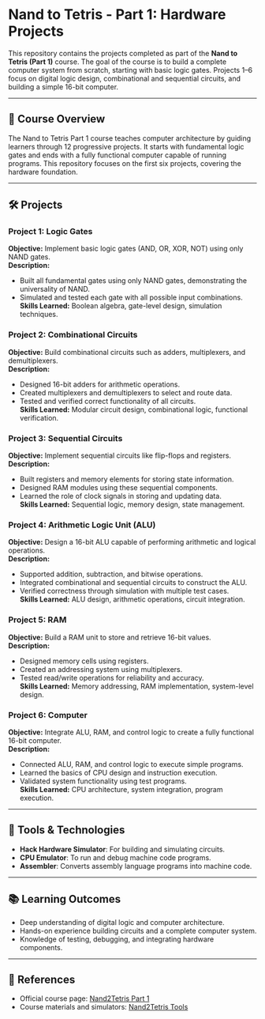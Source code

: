 # Nand to Tetris - Part 1: Hardware Projects

This repository contains the projects completed as part of the **Nand to Tetris (Part 1)** course. The goal of the course is to build a complete computer system from scratch, starting with basic logic gates. Projects 1–6 focus on digital logic design, combinational and sequential circuits, and building a simple 16-bit computer.

---

## 📘 Course Overview

The Nand to Tetris Part 1 course teaches computer architecture by guiding learners through 12 progressive projects. It starts with fundamental logic gates and ends with a fully functional computer capable of running programs. This repository focuses on the first six projects, covering the hardware foundation.

---

## 🛠️ Projects

### Project 1: Logic Gates
**Objective:** Implement basic logic gates (AND, OR, XOR, NOT) using only NAND gates.  
**Description:**  
- Built all fundamental gates using only NAND gates, demonstrating the universality of NAND.  
- Simulated and tested each gate with all possible input combinations.  
**Skills Learned:** Boolean algebra, gate-level design, simulation techniques.

### Project 2: Combinational Circuits
**Objective:** Build combinational circuits such as adders, multiplexers, and demultiplexers.  
**Description:**  
- Designed 16-bit adders for arithmetic operations.  
- Created multiplexers and demultiplexers to select and route data.  
- Tested and verified correct functionality of all circuits.  
**Skills Learned:** Modular circuit design, combinational logic, functional verification.

### Project 3: Sequential Circuits
**Objective:** Implement sequential circuits like flip-flops and registers.  
**Description:**  
- Built registers and memory elements for storing state information.  
- Designed RAM modules using these sequential components.  
- Learned the role of clock signals in storing and updating data.  
**Skills Learned:** Sequential logic, memory design, state management.

### Project 4: Arithmetic Logic Unit (ALU)
**Objective:** Design a 16-bit ALU capable of performing arithmetic and logical operations.  
**Description:**  
- Supported addition, subtraction, and bitwise operations.  
- Integrated combinational and sequential circuits to construct the ALU.  
- Verified correctness through simulation with multiple test cases.  
**Skills Learned:** ALU design, arithmetic operations, circuit integration.

### Project 5: RAM
**Objective:** Build a RAM unit to store and retrieve 16-bit values.  
**Description:**  
- Designed memory cells using registers.  
- Created an addressing system using multiplexers.  
- Tested read/write operations for reliability and accuracy.  
**Skills Learned:** Memory addressing, RAM implementation, system-level design.

### Project 6: Computer
**Objective:** Integrate ALU, RAM, and control logic to create a fully functional 16-bit computer.  
**Description:**  
- Connected ALU, RAM, and control logic to execute simple programs.  
- Learned the basics of CPU design and instruction execution.  
- Validated system functionality using test programs.  
**Skills Learned:** CPU architecture, system integration, program execution.

---

## 🧪 Tools & Technologies
- **Hack Hardware Simulator**: For building and simulating circuits.  
- **CPU Emulator**: To run and debug machine code programs.  
- **Assembler**: Converts assembly language programs into machine code.

---

## 📚 Learning Outcomes
- Deep understanding of digital logic and computer architecture.  
- Hands-on experience building circuits and a complete computer system.  
- Knowledge of testing, debugging, and integrating hardware components.

---

## 🔗 References
- Official course page: [Nand2Tetris Part 1](https://www.nand2tetris.org/course)  
- Course materials and simulators: [Nand2Tetris Tools](https://www.nand2tetris.org/software)
